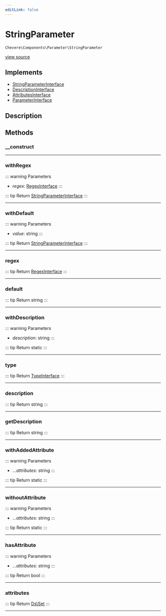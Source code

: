 ```yaml
---
editLink: false
---
```


# StringParameter

`Chevere\Components\Parameter\StringParameter`

[view source](https://github.com/chevere/chevere/blob/main/src/Chevere/Components/Parameter/StringParameter.php)

## Implements

- [StringParameterInterface](../../Interfaces/Parameter/StringParameterInterface.md)
- [DescriptionInterface](../../Interfaces/Common/DescriptionInterface.md)
- [AttributesInterface](../../Interfaces/Common/AttributesInterface.md)
- [ParameterInterface](../../Interfaces/Parameter/ParameterInterface.md)

## Description



## Methods

### __construct

---

### withRegex

::: warning Parameters
- *regex*: [RegexInterface](../../Interfaces/Regex/RegexInterface.md)
:::

::: tip Return
[StringParameterInterface](../../Interfaces/Parameter/StringParameterInterface.md)
:::

---

### withDefault

::: warning Parameters
- *value*: string
:::

::: tip Return
[StringParameterInterface](../../Interfaces/Parameter/StringParameterInterface.md)
:::

---

### regex

::: tip Return
[RegexInterface](../../Interfaces/Regex/RegexInterface.md)
:::

---

### default

::: tip Return
string
:::

---

### withDescription

::: warning Parameters
- *description*: string
:::

::: tip Return
static
:::

---

### type

::: tip Return
[TypeInterface](../../Interfaces/Type/TypeInterface.md)
:::

---

### description

::: tip Return
string
:::

---

### getDescription

::: tip Return
string
:::

---

### withAddedAttribute

::: warning Parameters
- *...attributes*: string
:::

::: tip Return
static
:::

---

### withoutAttribute

::: warning Parameters
- *...attributes*: string
:::

::: tip Return
static
:::

---

### hasAttribute

::: warning Parameters
- *...attributes*: string
:::

::: tip Return
bool
:::

---

### attributes

::: tip Return
[Ds\Set](https://www.php.net/manual/class.ds\set)
:::

---
